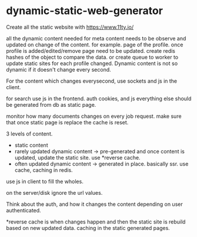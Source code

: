 # dynamic-static-web-generator

Create all the static website with https://www.11ty.io/

all the dynamic content needed for meta content needs to be observe and updated on change of the content. for example. page of the profile. once profile is added/edited/remove page need to be updated. create redis hashes of the object to compare the data. or create queue to worker to update static sites for each profile changed. Dynamic content is not so dynamic if it doesn't change every second. 

For the content which changes everysecond, use sockets and js in the client.

for search use js in the frontend.
auth cookies, and js 
everything else should be generated from db as static page. 

monitor how many documents changes on every job request. make sure that once static page is replace the cache is reset. 


3 levels of content.
 - static content 
 - rarely updated dynamic content -> pre-generated and once content is updated, update the static site. use *reverse cache.
 - often updated dynamic content -> generated in place. basically ssr. use cache, caching in redis.
 
use js in client to fill the wholes. 

on the server/disk ignore the url values. 

Think about the auth, and how it changes the content depending on user authenticated. 

*reverse cache is when changes happen and then the static site is rebuild based on new updated data. caching in the static generated pages.
